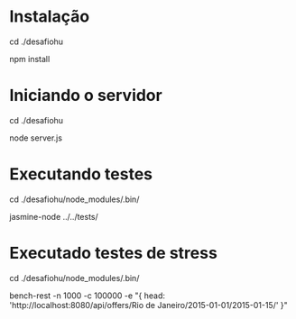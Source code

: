 Instalação
==========

cd ./desafiohu

npm install

Iniciando o servidor
====================

cd ./desafiohu

node server.js

Executando testes
=================

cd ./desafiohu/node_modules/.bin/

jasmine-node ../../tests/

Executado testes de stress
==========================

cd ./desafiohu/node_modules/.bin/

bench-rest -n 1000 -c 100000 -e "{ head: 'http://localhost:8080/api/offers/Rio de Janeiro/2015-01-01/2015-01-15/' }"

